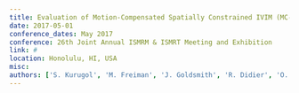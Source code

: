 ```yaml
---
title: Evaluation of Motion-Compensated Spatially Constrained IVIM (MC-SCIM) Model of Diffusion-Weighted MRI for Assessment of Fibrosis in Crohn's Disease Using Surgical Histopathology Scores
date: 2017-05-01
conference_dates: May 2017
conference: 26th Joint Annual ISMRM & ISMRT Meeting and Exhibition
link: #
location: Honolulu, HI, USA
misc:  
authors: ['S. Kurugol', 'M. Freiman', 'J. Goldsmith', 'R. Didier', 'O. Afacan', 'J.M. Perez-Rossello', 'M.J. Callahan', 'A. Bousvaros', 'S.K.Warfield']
---
```

